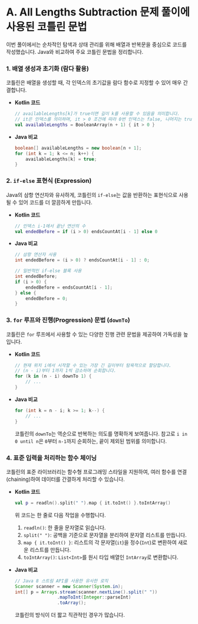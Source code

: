 # A. All Lengths Subtraction 문제 풀이에 사용된 코틀린 문법

이번 풀이에서는 순차적인 탐색과 상태 관리를 위해 배열과 반복문을 중심으로 코드를 작성했습니다. Java와 비교하여 주요 코틀린 문법을 정리합니다.

### 1. 배열 생성과 초기화 (람다 활용)

코틀린은 배열을 생성할 때, 각 인덱스의 초기값을 람다 함수로 지정할 수 있어 매우 간결합니다.

- **Kotlin 코드**
  ```kotlin
  // availableLengths[k]가 true이면 길이 k를 사용할 수 있음을 의미합니다.
  // it은 인덱스를 의미하며, it > 0 조건에 따라 0번 인덱스는 false, 나머지는 true로 초기화됩니다.
  val availableLengths = BooleanArray(n + 1) { it > 0 }
  ```

- **Java 비교**
  ```java
  boolean[] availableLengths = new boolean[n + 1];
  for (int k = 1; k <= n; k++) {
      availableLengths[k] = true;
  }
  ```

### 2. `if-else` 표현식 (Expression)

Java의 삼항 연산자와 유사하게, 코틀린의 `if-else`는 값을 반환하는 표현식으로 사용될 수 있어 코드를 더 깔끔하게 만듭니다.

- **Kotlin 코드**
  ```kotlin
  // 인덱스 i-1에서 끝난 연산의 수
  val endedBefore = if (i > 0) endsCountAt[i - 1] else 0
  ```

- **Java 비교**
  ```java
  // 삼항 연산자 사용
  int endedBefore = (i > 0) ? endsCountAt[i - 1] : 0;

  // 일반적인 if-else 블록 사용
  int endedBefore;
  if (i > 0) {
      endedBefore = endsCountAt[i - 1];
  } else {
      endedBefore = 0;
  }
  ```

### 3. `for` 루프와 진행(Progression) 문법 (`downTo`)

코틀린은 `for` 루프에서 사용할 수 있는 다양한 진행 관련 문법을 제공하여 가독성을 높입니다.

- **Kotlin 코드**
  ```kotlin
  // 현재 위치 i에서 시작할 수 있는 가장 긴 길이부터 탐욕적으로 할당합니다.
  // (n - i)부터 1까지 1씩 감소하며 순회합니다.
  for (k in (n - i) downTo 1) {
      // ...
  }
  ```

- **Java 비교**
  ```java
  for (int k = n - i; k >= 1; k--) {
      // ...
  }
  ```
  코틀린의 `downTo`는 역순으로 반복하는 의도를 명확하게 보여줍니다. 참고로 `i in 0 until n`은 `0`부터 `n-1`까지 순회하는, 끝이 제외된 범위를 의미합니다.

### 4. 표준 입력을 처리하는 함수 체이닝

코틀린의 표준 라이브러리는 함수형 프로그래밍 스타일을 지원하여, 여러 함수를 연결(chaining)하여 데이터를 간결하게 처리할 수 있습니다.

- **Kotlin 코드**
  ```kotlin
  val p = readln().split(" ").map { it.toInt() }.toIntArray()
  ```
  위 코드는 한 줄로 다음 작업을 수행합니다.
  1.  `readln()`: 한 줄을 문자열로 읽습니다.
  2.  `split(" ")`: 공백을 기준으로 문자열을 분리하여 문자열 리스트를 만듭니다.
  3.  `map { it.toInt() }`: 리스트의 각 문자열(`it`)을 정수(`Int`)로 변환하여 새로운 리스트를 만듭니다.
  4.  `toIntArray()`: `List<Int>`를 원시 타입 배열인 `IntArray`로 변환합니다.

- **Java 비교**
  ```java
  // Java 8 스트림 API를 사용한 유사한 로직
  Scanner scanner = new Scanner(System.in);
  int[] p = Arrays.stream(scanner.nextLine().split(" "))
                  .mapToInt(Integer::parseInt)
                  .toArray();
  ```
  코틀린의 방식이 더 짧고 직관적인 경우가 많습니다.
